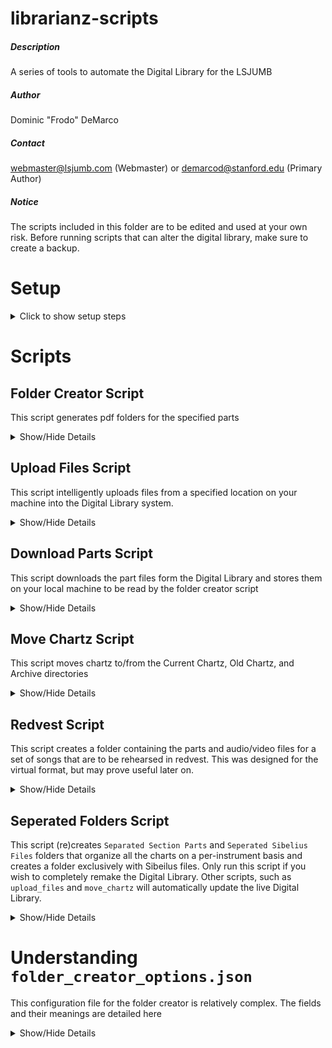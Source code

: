 # librarianz-scripts
##### Description
A series of tools to automate the Digital Library for the LSJUMB
##### Author
Dominic "Frodo" DeMarco
##### Contact
webmaster@lsjumb.com (Webmaster) or demarcod@stanford.edu (Primary Author)
##### Notice
The scripts included in this folder are to be edited and used at your own risk. Before running scripts that can alter the digital library, make sure to create a backup.


# Setup

<details>
   <summary>Click to show setup steps</summary>

### Setup steps

1. Clone this repository
1. Log in to librarian@lsjumb.com online
1. Follow the instructions [here](https://developers.google.com/drive/api/v3/quickstart/python#step_1_turn_on_the) after clicking the "Enable the Drive API" button.
1. When prompted, download the "credentials.json" file and move it into your working directory (likely called librarianz-scripts).
2. Open a terminal window and navigate to the working directory. If you are on windows, the following steps might work better in WSL or Ubuntu. 
3. Run `pip3 install --upgrade google-api-python-client google-auth-httplib2 google-auth-oauthlib` in terminal.
4. Run `python3 login.py` in terminal.
5. Follow the link in the Terminal and authorize the program for the webmaster account.

After you run the login script, you will not need to run it again. If the tokens are somehow invalidated, any script you run will prompt you with a link in the Terminal, which corresponds to the final step.

</details>

# Scripts

## Folder Creator Script
This script generates pdf folders for the specified parts

<details>
   <summary>Show/Hide Details</summary>
   
</details>

## Upload Files Script
This script intelligently uploads files from a specified location on your machine into the Digital Library system.

<details>
   <summary>Show/Hide Details</summary>

### To upload files to the Digital Library

1. Edit the `options/upload_options.json` file as needed
2. Run `python3 upload_files.py` in the terminal

#### Configuring `upload_options.json`
* `mode` can be one of the following:
    * 0 - update existing files (but do not add new ones)
    * 1 - add new files (but do not update existing ones)
    * 2 - update and add files
* `new-charts` is an array of `{ "is-current" : bool, "name": string }` entries, specifying the name of a new chart and whether it should be placed in the current or old chartz category
* `require-titles-match` controls whether, when updating part files, the titles must exactly match or can differ in the alias used to refer to a certain part. For example, if you wish to update the file `Chart Name - toobz.pdf` with the file `Chart Name - tööbz.pdf`, you will need to change this option to false
* `resources-directory` is a file path to the directory that contains the files you wish to add/update. This script will not recursively check subdirectories, so all files that are intended to be added must live directly in this directory
* `supported-file-types` is a list of file extensions that can be added to the Digital Library

#### Notes
1. Shortcuts for parts and sibelius files will automatically be generated. If the Digital Library is already live, it will update in real-time without any further action
2. If the script is telling you that a file or folder already exists, but you can't see it on the web, then check the trash
3. In order for part files to be recognized, the must be named `{chartname} - {partname}.pdf` (for example, `All Right Now - Bonz.pdf`). The chartnames must match for all files.

</details>

## Download Parts Script
This script downloads the part files form the Digital Library and stores them on your local machine to be read by the folder creator script

<details>
   <summary>Show/Hide Details</summary>
   
### To download the part files

1. Edit the `options/folder_creator_options.json` file to specify the destination of the downloaded items and the parts to download.
2. Run `python3 download_parts.py`

#### Configuring `folder_creator_options.json`
This config file has a large number of options, which are fully detailed [here](#understanding-folder_creator_optionsjson). However, you only need to worry about 2 options for the downloading step:

1. `"download-parts"` is an array of part names to download
2. `"folder-dir"` is the directory where the parts will be downloaded

#### Notes

1. If the path in `"folder-dir"` does not already exist, it will be created. If it does exist, any files with the same name will be overwritten
   
</details>

## Move Chartz Script
This script moves chartz to/from the Current Chartz, Old Chartz, and Archive directories

<details>
   <summary>Show/Hide Details</summary>
      

### To move a chart to a different location

1. Edit the `options/move_chartz_options.json` file to specify which chartz you wish to move, and where you wish to move them
2. Run `python3 move_chartz.py` in the terminal

#### Configuring `move_chartz_options.json`

* `chartz` is an array of chartz that you wish to move. Each element `{ "name": string, "to": number }` contains:
   * `name` - the name of the chart
   * `to` - the location where this chart should be moved. This value is a number from 0 to 2:
      * 0 - Move to `Current Chartz`
      * 1 - Move to `Old Chartz`
      * 2 - Archive this chart (move it to `Digital LibraryArchives/Chart Data` directory

#### Notes
1. This script will automatically update all shortcuts and references in the Separated Sibelius Files/Section Parts directories
   1. If the chart is being moved to the archive, a new subdirectory called `Shortcuts` will be created to store the shortcuts
   2. If the chart is being moved from the archive back into the main library, the shortcuts will be re-added, and the `Shortcuts` folder will be removed
2. Once a chart has been moved to the archive, it can be found in the `Archive/Chart Data` directory. From there, it can be safely manipulated or deleted without affecting the live DigitalLibrary

</details>

## Redvest Script
This script creates a folder containing the parts and audio/video files for a set of songs that are to be rehearsed in redvest. This was designed for the virtual format, but may prove useful later on.

<details>
   <summary>Show/Hide Details</summary>

### To create Red Vest Folders

1. Edit the redvest.json file to contain the name of the new folder you wish to add along with the list of chartz that will be rehearsed.
2. Run `python3 redvest_creator.py` in the terminal.

#### Notes
1. If you wish to have the new folders appear in a new location, you will need to change the `parent-name` field reflect the name of the directory in which to place the new redvest folder.
2. If you wish to output folders grouped per-instrument, set the `individual-sections` field to `True`

</details>

## Seperated Folders Script
This script (re)creates `Separated Section Parts` and `Seperated Sibelius Files` folders that organize all the charts on a per-instrument basis and creates a folder exclusively with Sibeilus files. Only run this script if you wish to completely remake the Digital Library. Other scripts, such as `upload_files` and `move_chartz` will automatically update the live Digital Library.

<details>
   <summary>Show/Hide Details</summary>

### To separate the folders and safely reconstruct the Live Digital Library
1. Make sure that the existing Separated Section Folders are no longer contained in the `[LIVE] DigitalLibrary` directory. You will likely see shortcuts to `Current Chartz` and `Old Chartz` folders within the `LSJUMB Digital Chartz` folder inside the live directory. These shortcuts will be broken when you run this script, and should be deleted.
2. Run `python3 separated_folders_creator.py` in the Terminal
3. After checking to ensure all is in order, manually re-add the `Current Charts` and `Old Chartz` folders to the `LSJUMB Digital Chartz` folder within the live directory. This should be the same location as the shortcuts you deleted earlier.

#### Warning
You will need to take the Digital Library offline when running this script. The average runtime is 10-20 mins, so expect 15-25 mins of Digital Library downtime.

#### Note
Configure which sections go to which output folders in `options\parts.json`. The format of this file is a series of key-value pairs in the format `OUTPUT_NAME: [INSTRUMENT NAMES]`. For instance, the pair `"CPG": ["Clarz", "Picz"]` would send all pieces with `"Clarz"` or `"Picz"` in the name to the folder `"CPG"` (inside the main `Separated Section Parts` output folder). In other words, if you want all songs labelled `SONGNAME - Clarz` and `SONGNAME - Picz` to go to the `CPG` folder, the above example would accomplish this.

</details>

# Understanding `folder_creator_options.json`
This configuration file for the folder creator is relatively complex. The fields and their meanings are detailed here

<details>
   <summary>Show/Hide Details</summary>

* `"dollie-songs"` - An array of song names that have Dollie dances. These songs will appear in boldface in the Table of Contents
* `"download-parts"`- An array of part names that should be downloaded from the Digital Library
* `"enforce-order"` - An array of orders that must be followed, where each order is an array of song names that must appear one-after-the-other
   * For example, if the song `Foreplay` must be followed by `Knights of Cydonia`, then you will need to add the following rule: `"enforce-order": [ [ "Foreplay", "Knights of Cydonia" ] ]`
* `"enumerate-pages"` - `true` if you wish to add letters/numbers to the chartz, `false` otherwise. For troubleshooting, setting this to `false` make the generation take significantly less time, but remember to set this back to `true` before generating the production folder
* `"fingering-chart"`
   * `"include"` - `true` if you wish to include the fingering chart in the folder, `false` otherwise
   * `"titles"` - An array of names of files that contain the fingering chart data
* `"folder-dir"` - The path to the directory where the folder files will be downloaded to/read from
* `"folder-name"` - The name of the folder - is part of the filename
* `"folder-parts"` - An array of part names for which a folder will be generated
* `"lettered-chartz"` - An array of chart names that should be enumerated with a letter, not a number (such as `All Right Now`)
* `"page-size"` - The dimensions of the page. You probably don't want to change this unless you're changing the page dimensions of all our music
* `"page-num-font"`
   * `"name"` - The name of the font you wish to use for the page numbers. By default, only a small selection of fonts are supported
   * `"size"` - The size of the font you wish to use for the page numbers
* `"teazers"`
   * `"include"` - `true` if you wish to include the teazers in the folder, `false` otherwise
   * `"titles"` - An array of chart names that are teazers
* `"toc"`
   * `"entry"`
      * `"font-normal"` - The font to use in the table of contents for a normal entry (not a dollie song)
      * `"font-dollie"` - The font to use in the table of contents for a dollie song
      * `"size"` - The size of the font - can be adjusted to ensure toc remains on one page
   * `"generate-on-validation"` - `true` if you wish to generate table of contents pages when running the validation script, `false` otherwise. This is useful for ensuring the formatting is how you desire before generating the entire folder
   * `"title"`
      * `"label"` - The title of the table of contents page
      * `"font"` - The font to use for the title
      * `"size"` - The font size to use for the title
   * `"footer"`
      * `"label"` - The text at the bottom of the table of contents page
      * `"font"` - The font to use for the footer
      * `"size"` - The font size to use for the footer
   * `"num-cols"` - The number of columns in the table of contents
* `"verbose"` - `true` if you wish for a more detailed output, `false` otherwise

</details>
